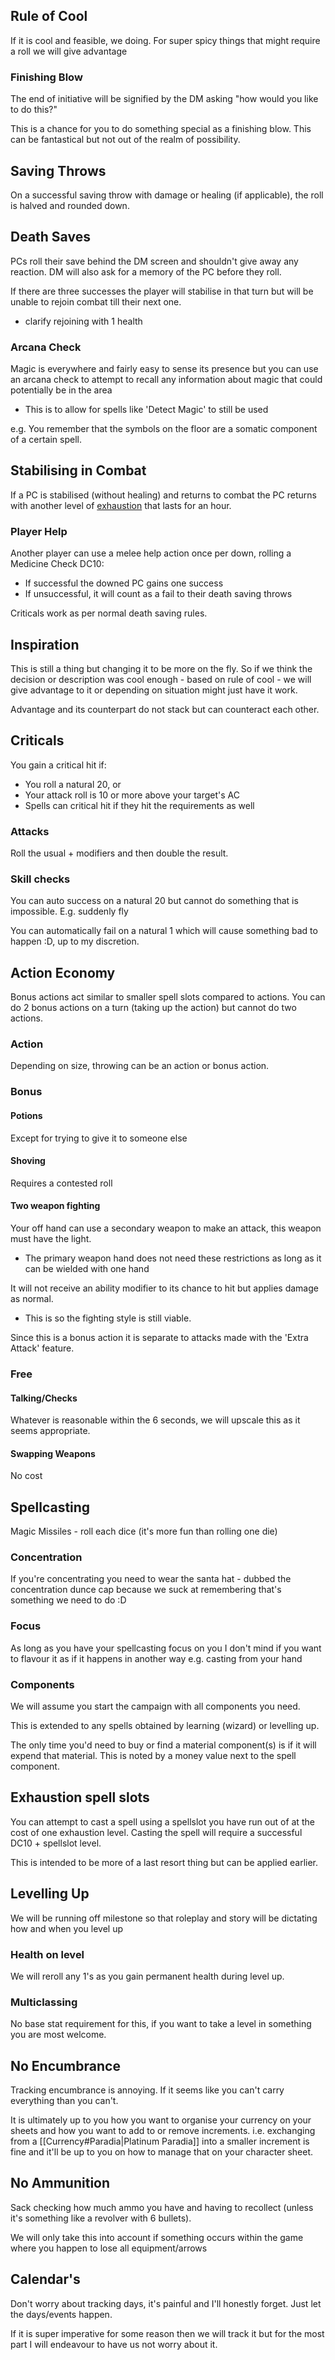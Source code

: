 ## Rule of Cool
If it is cool and feasible, we doing. 
For super spicy things that might require a roll we will give advantage

### Finishing Blow
The end of initiative will be signified by the DM asking "how would you like to do this?"

This is a chance for you to do something special as a finishing blow. This can be fantastical but not out of the realm of possibility.

## Saving Throws
On a successful saving throw with damage or healing (if applicable), the roll is halved and rounded down.

## Death Saves
PCs roll their save behind the DM screen and shouldn't give away any reaction. DM will also ask for a memory of the PC before they roll.

If there are three successes the player will stabilise in that turn but will be unable to rejoin combat till their next one.
- clarify rejoining with 1 health


### Arcana Check
Magic is everywhere and fairly easy to sense its presence but you can use an arcana check to attempt to recall any information about magic that could potentially be in the area
- This is to allow for spells like 'Detect Magic' to still be used 

e.g. You remember that the symbols on the floor are a somatic component of a certain spell.

## Stabilising in Combat
If a PC is stabilised (without healing) and returns to combat the PC returns with another level of [exhaustion](https://www.dndbeyond.com/sources/phb/appendix-a-conditions#Exhaustion) that lasts for an hour.

### Player Help
Another player can use a melee help action once per down, rolling a Medicine Check DC10:
- If successful the downed PC gains one success
- If unsuccessful, it will count as a fail to their death saving throws

Criticals work as per normal death saving rules.

## Inspiration
This is still a thing but changing it to be more on the fly. So if we think the decision or description was cool enough - based on rule of cool - we will give advantage to it or depending on situation might just have it work.

Advantage and its counterpart do not stack but can counteract each other.

## Criticals
You gain a critical hit if:
-   You roll a natural 20, or
-   Your attack roll is 10 or more above your target's AC
-   Spells can critical hit if they hit the requirements as well

### Attacks
Roll the usual + modifiers and then double the result.

### Skill checks
You can auto success on a natural 20 but cannot do something that is impossible. E.g. suddenly fly 

You can automatically fail on a natural 1 which will cause something bad to happen :D, up to my discretion.

## Action Economy
Bonus actions act similar to smaller spell slots compared to actions. You can do 2 bonus actions on a turn (taking up the action) but cannot do two actions.

### Action
Depending on size, throwing can be an action or bonus action.

### Bonus
#### Potions
Except for trying to give it to someone else

#### Shoving
Requires a contested roll

#### Two weapon fighting
Your off hand can use a secondary weapon to make an attack, this weapon must have the light.
- The primary weapon hand does not need these restrictions as long as it can be wielded with one hand

It will not receive an ability modifier to its chance to hit but applies damage as normal.
- This is so the fighting style is still viable.

Since this is a bonus action it is separate to attacks made with the 'Extra Attack' feature.


### Free

#### Talking/Checks
Whatever is reasonable within the 6 seconds, we will upscale this as it seems appropriate.

#### Swapping Weapons
No cost 

## Spellcasting 
Magic Missiles - roll each dice (it's more fun than rolling one die)

### Concentration
If you're concentrating you need to wear the santa hat - dubbed the concentration dunce cap because we suck at remembering that's something we need to do :D

### Focus
As long as you have your spellcasting focus on you I don't mind if you want to flavour it as if it happens in another way e.g. casting from your hand

### Components
We will assume you start the campaign with all components you need.

This is extended to any spells obtained by learning (wizard) or levelling up.

The only time you'd need to buy or find a material component(s) is if it will expend that material. This is noted by a money value next to the spell component.

## Exhaustion spell slots
You can attempt to cast a spell using a spellslot you have run out of at the cost of one exhaustion level. Casting the spell will require a successful DC10 + spellslot level.

This is intended to be more of a last resort thing but can be applied earlier.

## Levelling Up
We will be running off milestone so that roleplay and story will be dictating how and when you level up

### Health on level
We will reroll any 1's as you gain permanent health during level up.

### Multiclassing
No base stat requirement for this, if you want to take a level in something you are most welcome.


## No Encumbrance
Tracking encumbrance is annoying. If it seems like you can't carry everything than you can't.

It is ultimately up to you how you want to organise your currency on your sheets and how you want to add to or remove increments. i.e. exchanging from a [[Currency#Paradia|Platinum Paradia]] into a smaller increment is fine and it'll be up to you on how to manage that on your character sheet.


## No Ammunition
Sack checking how much ammo you have and having to recollect (unless it's something like a revolver with 6 bullets).

We will only take this into account if something occurs within the game where you happen to lose all equipment/arrows 
## Calendar's
Don't worry about tracking days, it's painful and I'll honestly forget. Just let the days/events happen.

If it is super imperative for some reason then we will track it but for the most part I will endeavour to have us not worry about it.
